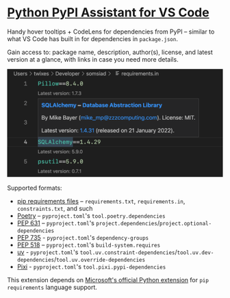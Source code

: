 # [Python PyPI Assistant for VS Code](https://marketplace.visualstudio.com/items?itemName=twixes.pypi-assistant)

Handy hover tooltips + CodeLens for dependencies from PyPI – similar to what VS Code has built in for dependencies in `package.json`.

Gain access to: package name, description, author(s), license, and latest version at a glance, with links in case you need more details.

![Extension preview](preview.png)

Supported formats:

-   [pip requirements files](https://pip.pypa.io/en/stable/user_guide/#requirements-files) – `requirements.txt`, `requirements.in`, `constraints.txt`, and such
-   [Poetry](https://python-poetry.org/docs/pyproject/#dependencies-and-dependency-groups) – `pyproject.toml`'s `tool.poetry.dependencies`
-   [PEP 631](https://peps.python.org/pep-0631/) – `pyproject.toml`'s `project.dependencies`/`project.optional-dependencies`
-   [PEP 735](https://peps.python.org/pep-0735/) - `pyproject.toml`'s `dependency-groups`
-   [PEP 518](https://peps.python.org/pep-0517/) – `pyproject.toml`'s `build-system.requires`
-   [uv](https://docs.astral.sh/uv/reference/settings/) - `pyproject.toml`'s `tool.uv.constraint-dependencies`/`tool.uv.dev-dependencies`/`tool.uv.override-dependencies`
-   [Pixi](https://pixi.sh/latest/advanced/pyproject_toml/) - `pyproject.toml`'s `tool.pixi.pypi-dependencies`

This extension depends on [Microsoft's official Python extension](https://marketplace.visualstudio.com/items?itemName=ms-python.python) for `pip requirements` language support.
